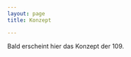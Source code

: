 ```yaml
---
layout: page
title: Konzept

---
```

<p class="message">
    Bald erscheint hier das Konzept der 109.
</p>